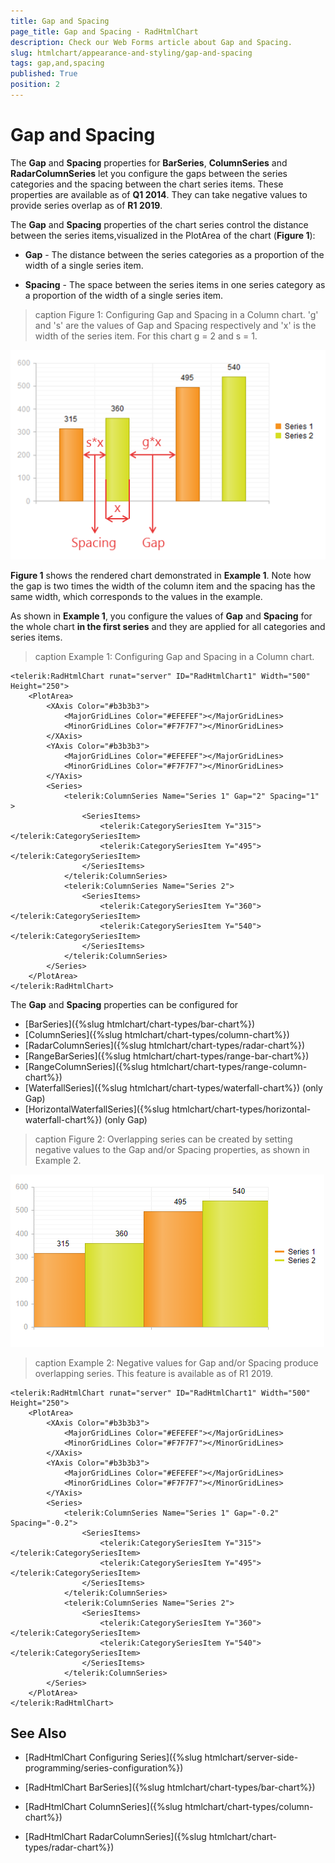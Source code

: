 ```yaml
---
title: Gap and Spacing
page_title: Gap and Spacing - RadHtmlChart
description: Check our Web Forms article about Gap and Spacing.
slug: htmlchart/appearance-and-styling/gap-and-spacing
tags: gap,and,spacing
published: True
position: 2
---
```


# Gap and Spacing

The **Gap** and **Spacing** properties for **BarSeries**, **ColumnSeries** and **RadarColumnSeries** let you configure the gaps between the series categories and the spacing between the chart series items. These properties are available as of **Q1 2014**. They can take negative values to provide series overlap as of **R1 2019**.

The **Gap** and **Spacing** properties of the chart series control the distance between the series items,visualized in the PlotArea of the chart (**Figure 1**):

* **Gap** - The distance between the series categories as a proportion of the width of a single series item.

* **Spacing** - The space between the series items in one series category as a proportion of the width of a single series item.
>caption Figure 1: Configuring Gap and Spacing in a Column chart. 'g' and 's' are the values of Gap and Spacing respectively and 'x' is the width of the series item. For this chart g = 2 and s = 1.

![htmlchart-appearance-gap-and-spacing](images/htmlchart-appearance-gap-and-spacing.png)

**Figure 1** shows the rendered chart demonstrated in **Example 1**. Note how the gap is two times the width of the column item and the spacing has the same width, which corresponds to the values in the example.

As shown in **Example 1**, you configure the values of **Gap** and **Spacing** for the whole chart **in the first series** and they are applied for all categories and series items.

>caption Example 1: Configuring Gap and Spacing in a Column chart.

````ASP.NET
<telerik:RadHtmlChart runat="server" ID="RadHtmlChart1" Width="500" Height="250">
	<PlotArea>
		<XAxis Color="#b3b3b3">
			<MajorGridLines Color="#EFEFEF"></MajorGridLines>
			<MinorGridLines Color="#F7F7F7"></MinorGridLines>
		</XAxis>
		<YAxis Color="#b3b3b3">
			<MajorGridLines Color="#EFEFEF"></MajorGridLines>
			<MinorGridLines Color="#F7F7F7"></MinorGridLines>
		</YAxis>
		<Series>
			<telerik:ColumnSeries Name="Series 1" Gap="2" Spacing="1" >
				<SeriesItems>
					<telerik:CategorySeriesItem Y="315"></telerik:CategorySeriesItem>
					<telerik:CategorySeriesItem Y="495"></telerik:CategorySeriesItem>
				</SeriesItems>
			</telerik:ColumnSeries>
			<telerik:ColumnSeries Name="Series 2">
				<SeriesItems>
					<telerik:CategorySeriesItem Y="360"></telerik:CategorySeriesItem>
					<telerik:CategorySeriesItem Y="540"></telerik:CategorySeriesItem>
				</SeriesItems>
			</telerik:ColumnSeries>
		</Series>
	</PlotArea>
</telerik:RadHtmlChart>
````


The **Gap** and **Spacing** properties can be configured for
* [BarSeries]({%slug htmlchart/chart-types/bar-chart%})
* [ColumnSeries]({%slug htmlchart/chart-types/column-chart%})
* [RadarColumnSeries]({%slug htmlchart/chart-types/radar-chart%})
* [RangeBarSeries]({%slug htmlchart/chart-types/range-bar-chart%})
* [RangeColumnSeries]({%slug htmlchart/chart-types/range-column-chart%})
* [WaterfallSeries]({%slug htmlchart/chart-types/waterfall-chart%}) (only Gap)
* [HorizontalWaterfallSeries]({%slug htmlchart/chart-types/horizontal-waterfall-chart%}) (only Gap)


>caption Figure 2: Overlapping series can be created by setting negative values to the Gap and/or Spacing properties, as shown in Example 2.

![Overlapping series can be created by setting negative values to Gap and/or Spacing](images/gap-and-spacing-negative-values-overlapping-series.png)

>caption Example 2: Negative values for Gap and/or Spacing produce overlapping series. This feature is available as of R1 2019.

````ASP.NET
<telerik:RadHtmlChart runat="server" ID="RadHtmlChart1" Width="500" Height="250">
	<PlotArea>
		<XAxis Color="#b3b3b3">
			<MajorGridLines Color="#EFEFEF"></MajorGridLines>
			<MinorGridLines Color="#F7F7F7"></MinorGridLines>
		</XAxis>
		<YAxis Color="#b3b3b3">
			<MajorGridLines Color="#EFEFEF"></MajorGridLines>
			<MinorGridLines Color="#F7F7F7"></MinorGridLines>
		</YAxis>
		<Series>
			<telerik:ColumnSeries Name="Series 1" Gap="-0.2" Spacing="-0.2">
				<SeriesItems>
					<telerik:CategorySeriesItem Y="315"></telerik:CategorySeriesItem>
					<telerik:CategorySeriesItem Y="495"></telerik:CategorySeriesItem>
				</SeriesItems>
			</telerik:ColumnSeries>
			<telerik:ColumnSeries Name="Series 2">
				<SeriesItems>
					<telerik:CategorySeriesItem Y="360"></telerik:CategorySeriesItem>
					<telerik:CategorySeriesItem Y="540"></telerik:CategorySeriesItem>
				</SeriesItems>
			</telerik:ColumnSeries>
		</Series>
	</PlotArea>
</telerik:RadHtmlChart>
````


## See Also

 * [RadHtmlChart Configuring Series]({%slug htmlchart/server-side-programming/series-configuration%})

 * [RadHtmlChart BarSeries]({%slug htmlchart/chart-types/bar-chart%})

 * [RadHtmlChart ColumnSeries]({%slug htmlchart/chart-types/column-chart%})

 * [RadHtmlChart RadarColumnSeries]({%slug htmlchart/chart-types/radar-chart%})
